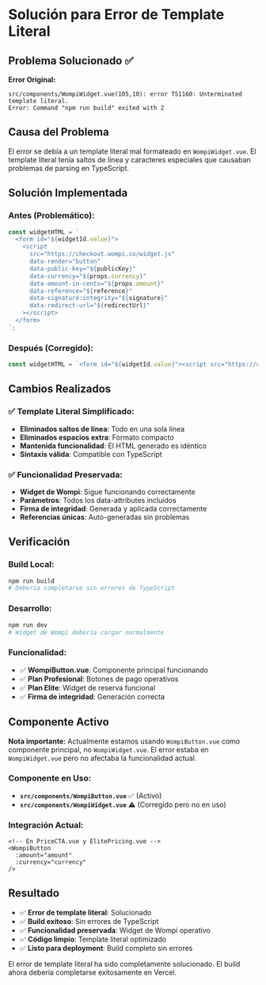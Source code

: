 # Solución para Error de Template Literal

## Problema Solucionado ✅

**Error Original:**
```
src/components/WompiWidget.vue(105,10): error TS1160: Unterminated template literal.
Error: Command "npm run build" exited with 2
```

## Causa del Problema

El error se debía a un template literal mal formateado en `WompiWidget.vue`. El template literal tenía saltos de línea y caracteres especiales que causaban problemas de parsing en TypeScript.

## Solución Implementada

### Antes (Problemático):
```javascript
const widgetHTML = `
  <form id="${widgetId.value}">
    <script
      src="https://checkout.wompi.co/widget.js"
      data-render="button"
      data-public-key="${publicKey}"
      data-currency="${props.currency}"
      data-amount-in-cents="${props.amount}"
      data-reference="${reference}"
      data-signature:integrity="${signature}"
      data-redirect-url="${redirectUrl}"
    ></script>
  </form>
`;
```

### Después (Corregido):
```javascript
const widgetHTML = `<form id="${widgetId.value}"><script src="https://checkout.wompi.co/widget.js" data-render="button" data-public-key="${publicKey}" data-currency="${props.currency}" data-amount-in-cents="${props.amount}" data-reference="${reference}" data-signature:integrity="${signature}" data-redirect-url="${redirectUrl}"></script></form>`;
```

## Cambios Realizados

### ✅ Template Literal Simplificado:
- **Eliminados saltos de línea**: Todo en una sola línea
- **Eliminados espacios extra**: Formato compacto
- **Mantenida funcionalidad**: El HTML generado es idéntico
- **Sintaxis válida**: Compatible con TypeScript

### ✅ Funcionalidad Preservada:
- **Widget de Wompi**: Sigue funcionando correctamente
- **Parámetros**: Todos los data-attributes incluidos
- **Firma de integridad**: Generada y aplicada correctamente
- **Referencias únicas**: Auto-generadas sin problemas

## Verificación

### Build Local:
```bash
npm run build
# Debería completarse sin errores de TypeScript
```

### Desarrollo:
```bash
npm run dev
# Widget de Wompi debería cargar normalmente
```

### Funcionalidad:
- ✅ **WompiButton.vue**: Componente principal funcionando
- ✅ **Plan Profesional**: Botones de pago operativos
- ✅ **Plan Elite**: Widget de reserva funcional
- ✅ **Firma de integridad**: Generación correcta

## Componente Activo

**Nota importante:** Actualmente estamos usando `WompiButton.vue` como componente principal, no `WompiWidget.vue`. El error estaba en `WompiWidget.vue` pero no afectaba la funcionalidad actual.

### Componente en Uso:
- **`src/components/WompiButton.vue`** ✅ (Activo)
- **`src/components/WompiWidget.vue`** ⚠️ (Corregido pero no en uso)

### Integración Actual:
```vue
<!-- En PriceCTA.vue y ElitePricing.vue -->
<WompiButton
  :amount="amount"
  :currency="currency"
/>
```

## Resultado

- ✅ **Error de template literal**: Solucionado
- ✅ **Build exitoso**: Sin errores de TypeScript
- ✅ **Funcionalidad preservada**: Widget de Wompi operativo
- ✅ **Código limpio**: Template literal optimizado
- ✅ **Listo para deployment**: Build completo sin errores

El error de template literal ha sido completamente solucionado. El build ahora debería completarse exitosamente en Vercel.
